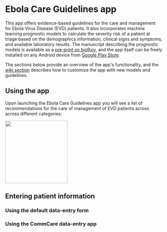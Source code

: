 # Ebola Care Guidelines app

This app offers evidence-based guidelines for the care and management for Ebola Virus Disease (EVD) patients. It also incorporates machine learning prognostic models to calculate the severity risk of a patient at triage based on the demographics information, clinical signs and symptoms, and available laboratory results. The manuscript describing the prognostic models is available as a [pre-print on bioRxiv](https://www.biorxiv.org/content/10.1101/294587v5), and the app itself can be freely installed on any Android device from [Google Play Store](https://play.google.com/store/apps/details?id=org.broadinstitute.ebola_care_guidelines). 

The sections below provide an overview of the app's functionality, and the [wiki section](https://github.com/broadinstitute/ebola-care-guidelines/wiki) describes how to customize the app with new models and guidelines.

## Using the app

Upon launching the Ebola Care Guidelines app you will see a list of recommendations for the care of management of EVD patients across across different categories:

<img src="https://github.com/broadinstitute/ebola-care-guidelines/blob/master/images/homescreen.png" width="200"/>

## Entering patient information



### Using the default data-entry form



### Using the CommCare data-entry app



